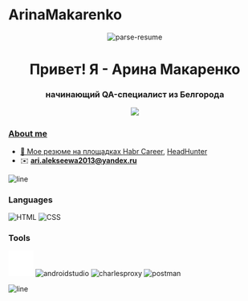 # ArinaMakarenko
<div id="header" align='center'>
<img width="48" height="48" src="https://img.icons8.com/pulsar-color/48/000000/parse-resume.png" alt="parse-resume"/> 
  <h1>Привет! Я - Арина Макаренко</h1>
    <h3> начинающий QA-специалист из Белгорода</h3>
      <a href="https://t.me/ri_ap">
      <img src="https://img.shields.io/badge/Telegram-2CA5E0?style=for-the-badge&logo=telegram&logoColor=white"
      </a>
</div>

### About me 
- :page_facing_up: Мое резюме на площадках [Habr Career](https://career.habr.com/), [HeadHunter](https://ufa.hh.ru/resume)  
- :envelope: **ari.alekseewa2013@yandex.ru**


![line](https://capsule-render.vercel.app/api?type=rect&color=gradient&height=1)

### Languages 
<div id="header" align='left'>
    <img src="https://cdn.jsdelivr.net/gh/devicons/devicon/icons/html5/html5-original.svg" alt="HTML" width="50" height="50"/>
    <img src="https://cdn.jsdelivr.net/gh/devicons/devicon/icons/css3/css3-original.svg" alt="CSS" width="50" height="50"/>
</div>

### Tools
<div id="header" align='left'> 
    <img src="https://github.com/ChromeDevTools/devtools-logo/blob/master/logos/svg/chrome-devtools-square-responsive.svg" alt="chromedevtools" width="50" height="50"/>
    <img src="https://cdn.jsdelivr.net/gh/devicons/devicon/icons/androidstudio/androidstudio-original.svg" alt="androidstudio" width="50" height="50"/>
    <img src="https://github.com/DianaRazyapova/DianaRazyapova/assets/115238502/a908d9ed-b29f-49c1-9de8-77e89c360fb1" alt="charlesproxy " width="50" height="50"/>
    <img src="https://www.vectorlogo.zone/logos/getpostman/getpostman-icon.svg" alt="postman" width="50" height="50"/>
    
</div>

![line](https://capsule-render.vercel.app/api?type=rect&color=gradient&height=1)
